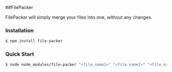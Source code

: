 ##FilePacker

FilePacker will simply merge your files into one, without any changes.

### Installation

```bash
$ npm install file-packer
```

### Quick Start

```bash
$ node node_modules/file-packer "<file_name1>" "<file_name2>" "<file_name...>" "<new_file>"
```